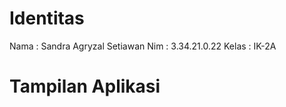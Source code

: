 # Identitas
Nama    : Sandra Agryzal Setiawan
Nim     : 3.34.21.0.22
Kelas   : IK-2A

# Tampilan Aplikasi
